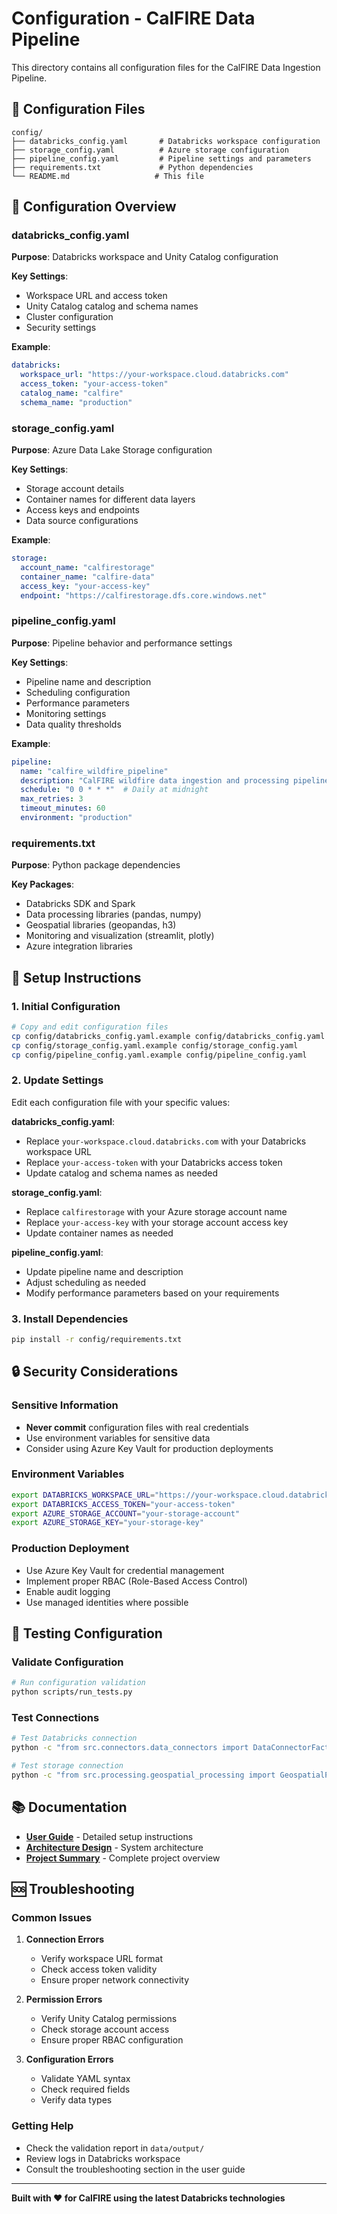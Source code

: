 # Configuration - CalFIRE Data Pipeline

This directory contains all configuration files for the CalFIRE Data Ingestion Pipeline.

## 📁 Configuration Files

```
config/
├── databricks_config.yaml       # Databricks workspace configuration
├── storage_config.yaml          # Azure storage configuration
├── pipeline_config.yaml         # Pipeline settings and parameters
├── requirements.txt             # Python dependencies
└── README.md                   # This file
```

## 🔧 Configuration Overview

### databricks_config.yaml
**Purpose**: Databricks workspace and Unity Catalog configuration

**Key Settings**:
- Workspace URL and access token
- Unity Catalog catalog and schema names
- Cluster configuration
- Security settings

**Example**:
```yaml
databricks:
  workspace_url: "https://your-workspace.cloud.databricks.com"
  access_token: "your-access-token"
  catalog_name: "calfire"
  schema_name: "production"
```

### storage_config.yaml
**Purpose**: Azure Data Lake Storage configuration

**Key Settings**:
- Storage account details
- Container names for different data layers
- Access keys and endpoints
- Data source configurations

**Example**:
```yaml
storage:
  account_name: "calfirestorage"
  container_name: "calfire-data"
  access_key: "your-access-key"
  endpoint: "https://calfirestorage.dfs.core.windows.net"
```

### pipeline_config.yaml
**Purpose**: Pipeline behavior and performance settings

**Key Settings**:
- Pipeline name and description
- Scheduling configuration
- Performance parameters
- Monitoring settings
- Data quality thresholds

**Example**:
```yaml
pipeline:
  name: "calfire_wildfire_pipeline"
  description: "CalFIRE wildfire data ingestion and processing pipeline"
  schedule: "0 0 * * *"  # Daily at midnight
  max_retries: 3
  timeout_minutes: 60
  environment: "production"
```

### requirements.txt
**Purpose**: Python package dependencies

**Key Packages**:
- Databricks SDK and Spark
- Data processing libraries (pandas, numpy)
- Geospatial libraries (geopandas, h3)
- Monitoring and visualization (streamlit, plotly)
- Azure integration libraries

## 🚀 Setup Instructions

### 1. Initial Configuration
```bash
# Copy and edit configuration files
cp config/databricks_config.yaml.example config/databricks_config.yaml
cp config/storage_config.yaml.example config/storage_config.yaml
cp config/pipeline_config.yaml.example config/pipeline_config.yaml
```

### 2. Update Settings
Edit each configuration file with your specific values:

**databricks_config.yaml**:
- Replace `your-workspace.cloud.databricks.com` with your Databricks workspace URL
- Replace `your-access-token` with your Databricks access token
- Update catalog and schema names as needed

**storage_config.yaml**:
- Replace `calfirestorage` with your Azure storage account name
- Replace `your-access-key` with your storage account access key
- Update container names as needed

**pipeline_config.yaml**:
- Update pipeline name and description
- Adjust scheduling as needed
- Modify performance parameters based on your requirements

### 3. Install Dependencies
```bash
pip install -r config/requirements.txt
```

## 🔒 Security Considerations

### Sensitive Information
- **Never commit** configuration files with real credentials
- Use environment variables for sensitive data
- Consider using Azure Key Vault for production deployments

### Environment Variables
```bash
export DATABRICKS_WORKSPACE_URL="https://your-workspace.cloud.databricks.com"
export DATABRICKS_ACCESS_TOKEN="your-access-token"
export AZURE_STORAGE_ACCOUNT="your-storage-account"
export AZURE_STORAGE_KEY="your-storage-key"
```

### Production Deployment
- Use Azure Key Vault for credential management
- Implement proper RBAC (Role-Based Access Control)
- Enable audit logging
- Use managed identities where possible

## 🧪 Testing Configuration

### Validate Configuration
```bash
# Run configuration validation
python scripts/run_tests.py
```

### Test Connections
```bash
# Test Databricks connection
python -c "from src.connectors.data_connectors import DataConnectorFactory; print('Connection test passed')"

# Test storage connection
python -c "from src.processing.geospatial_processing import GeospatialProcessor; print('Storage test passed')"
```

## 📚 Documentation

- **[User Guide](../docs/user_guides/README.md)** - Detailed setup instructions
- **[Architecture Design](../docs/architecture/architecture_design.md)** - System architecture
- **[Project Summary](../docs/PROJECT_SUMMARY.md)** - Complete project overview

## 🆘 Troubleshooting

### Common Issues

1. **Connection Errors**
   - Verify workspace URL format
   - Check access token validity
   - Ensure proper network connectivity

2. **Permission Errors**
   - Verify Unity Catalog permissions
   - Check storage account access
   - Ensure proper RBAC configuration

3. **Configuration Errors**
   - Validate YAML syntax
   - Check required fields
   - Verify data types

### Getting Help
- Check the validation report in `data/output/`
- Review logs in Databricks workspace
- Consult the troubleshooting section in the user guide

---

**Built with ❤️ for CalFIRE using the latest Databricks technologies**
